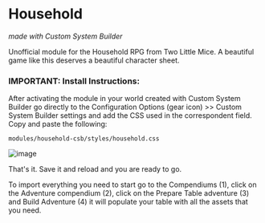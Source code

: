# Household
*made with Custom System Builder*

Unofficial module for the Household RPG from Two Little Mice. A beautiful game like this deserves a beautiful character sheet.

### IMPORTANT: Install Instructions:

After activating the module in your world created with Custom System Builder go directly to the Configuration Options (gear icon) >> Custom System Builder settings and add the CSS used in the correspondent field. Copy and paste the following:

    modules/household-csb/styles/household.css

![image](https://github.com/mordachai/household-csb/assets/662913/dd52b215-96f9-42b1-9dc9-9c9618fc51c8)

That's it. Save it and reload and you are ready to go.

To import everything you need to start go to the Compendiums (1), click on the Adventure compendium (2), click on the Prepare Table adventure (3) and Build Adventure (4) it will populate your table with all the assets that you need.
